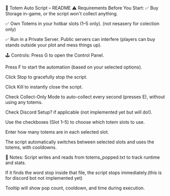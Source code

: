 📘 Totem Auto Script – README
⚠️ Requirements Before You Start:
✅ Buy Storage in-game, or the script won't collect anything.

✅ Own Totems in your hotbar slots (1–5 only). (not nesasery for colection only)

✅ Run in a Private Server. Public servers can interfere (players can buy stands outside your plot and mess things up).

🕹️ Controls:
Press G to open the Control Panel.

Press F to start the automation (based on your selected options).

Click Stop to gracefully stop the script.

Click Kill to instantly close the script.

Check Collect-Only Mode to auto-collect every second (presses E), without using any totems.

Check Discord Setup? if applicable (not implemented yet but will do!).

Use the checkboxes (Slot 1–5) to choose which totem slots to use.

Enter how many totems are in each selected slot.

The script automatically switches between selected slots and uses the totems, with cooldowns.

📁 Notes:
Script writes and reads from totems_popped.txt to track runtime and stats.

If it finds the word stop inside that file, the script stops immediately.(this is for discord bot not implemented yet)

Tooltip will show pop count, cooldown, and time during execution.

